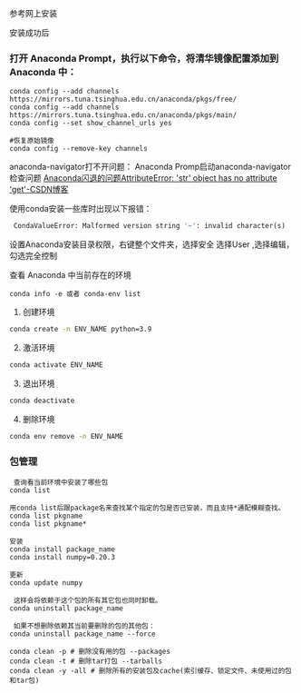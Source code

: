 参考网上安装

安装成功后

### 打开 Anaconda Prompt，执行以下命令，将清华镜像配置添加到 Anaconda 中：

`conda config --add channels https://mirrors.tuna.tsinghua.edu.cn/anaconda/pkgs/free/`  
`conda config --add channels https://mirrors.tuna.tsinghua.edu.cn/anaconda/pkgs/main/`  
`conda config --set show_channel_urls yes`

```
#恢复原始镜像
conda config --remove-key channels
```

anaconda-navigator打不开问题：
Anaconda Promp启动anaconda-navigator检查问题
[Anaconda闪退的问题AttributeError: 'str' object has no attribute 'get'-CSDN博客](https://blog.csdn.net/tanmx219/article/details/88069375)

使用conda安装一些库时出现以下报错：

```python
 CondaValueError: Malformed version string '~': invalid character(s)
```


设置Anaconda安装目录权限，右键整个文件夹，选择安全 选择User ,选择编辑，勾选完全控制



查看 Anaconda 中当前存在的环境

```
conda info -e 或者 conda-env list
```

1. 创建环境

```bash
conda create -n ENV_NAME python=3.9
```

2. 激活环境

```bash
conda activate ENV_NAME
```

3. 退出环境

```bash
conda deactivate
```

4. 删除环境

```bash
conda env remove -n ENV_NAME
```

### 包管理

```
 查询看当前环境中安装了哪些包
conda list

用conda list后跟package名来查找某个指定的包是否已安装，而且支持*通配模糊查找。
conda list pkgname        
conda list pkgname*

安装
conda install package_name
conda install numpy=0.20.3

更新
conda update numpy

 这样会将依赖于这个包的所有其它包也同时卸载。
conda uninstall package_name

 如果不想删除依赖其当前要删除的包的其他包：
conda uninstall package_name --force

conda clean -p # 删除没有用的包 --packages 
conda clean -t # 删除tar打包 --tarballs 
conda clean -y -all # 删除所有的安装包及cache(索引缓存、锁定文件、未使用过的包和tar包)
```